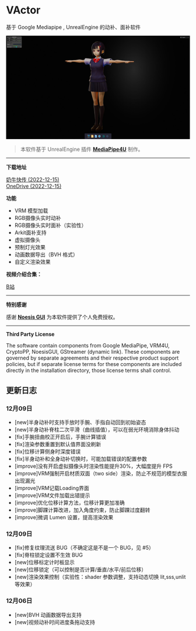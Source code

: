 # VActor 

基于 Google Mediapipe , UnrealEngine 的动补、面补软件   


![screen](./images/screen_snapshot.jpg "screen")

> 本软件基于 UnrealEngine 插件 **[MediaPipe4U](https://github.com/endink/Mediapipe4u-plugin)** 制作。
---

**下载地址**

[奶牛快传 (2022-12-15)](https://cowtransfer.com/s/c456fb1a50914d)   
[OneDrive (2022-12-15)](https://1drv.ms/u/s!AkmROUeQfSBjzWjIwitiIbqDdlNK?e=aEOq9t)


**功能**

- VRM 模型加载
- RGB摄像头实时动补
- RGB摄像头实时面补（实验性）
- Arkit面补支持
- 虚拟摄像头
- 预制灯光效果
- 动画数据导出（BVH 格式）
- 自定义渲染效果

**视频介绍合集：**

[B站](https://space.bilibili.com/481665211/channel/collectiondetail?sid=810148)

---   
**特别感谢**

感谢 **[Noesis GUI](https://www.noesisengine.com/)** 为本软件提供了个人免费授权。

---   
**Third Party License**

The software contain components from Google MediaPipe, VRM4U, CryptoPP, NoesisGUI, GStreamer (dynamic link). These components are governed by separate agreements and their respective product support policies, but if separate license terms for these components are included directly in the installation directory, those license terms shall control.

## 更新日志
### 12月09日
- [new]半身动补时支持手放时手腕、手指自动回到初始姿态
- [new]半身动补脊柱二次平滑（曲线插值），可以在弱光环境消除身体抖动
- [fix]手腕扭曲校正开启后，手腕计算错误
- [fix]渲染参数重置到默认值界面没刷新
- [fix]位移计算侧身时深度错误
- [fix]半身动补和全身动补切换时，可能加载错误的配置参数
- [improve]没有开启虚拟摄像头时渲染性能提升30%，大幅度提升 FPS
- [improve]VRM强制开启材质双面（two side）渲染，防止不规范的模型衣服出现漏光
- [improve]VRM记载Loading界面
- [improve]VRM文件加载出错提示
- [improve]优化位移计算方法，位移计算更加准确
- [improve]脚踝计算改进，加入角度约束，防止脚踝过度翻转
- [improve]微调 Lumen 设置，提高渲染效果

### 12月09日
- [fix]修复纹理流送 BUG（不确定这是不是一个 BUG，见 #5）
- [fix]脊柱锁定设置不生效 BUG
- [new]位移标定计时板显示
- [new]位移锁定（可以控制是否计算/垂直/水平/前后位移）
- [new]渲染效果控制（实验性：shader 参数调整，支持动态切换 lit,sss,unlit 等效果）

### 12月06日

- [new]BVH 动画数据导出支持
- [new]视频动补时间进度条拖动支持

